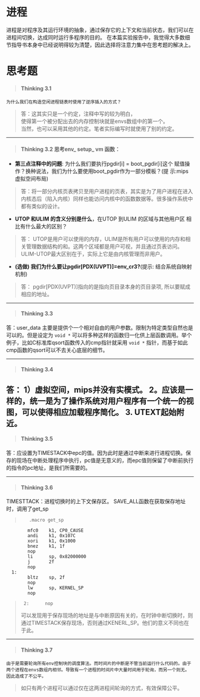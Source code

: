 # 进程
  进程是对程序及其运行环境的抽象，通过保存它的上下文和当前状态，我们可以在进程间切换，达成同时运行多程序的目的。
  在本篇实验报告中，我觉得大多数细节指导书本身中已经说明得较为清楚，因此选择将注意力集中在思考题的解决上。

# 思考题
> #### Thinking 3.1
    为什么我们在构造空闲进程链表时使用了逆序插入的方式？
>    答：这其实只是一个约定，注释中写的较为明白，  
    使得第一个被分配出去的内存控制块就是envs数组中的第一个。  
    当然，也可以采用其他的约定。笔者实际编写时就使用了别的约定。

--------
> #### Thinking 3.2 思考env_ setup_ vm 函数：
  * **第三点注释中的问题**: 为什么我们要执行pgdir[i] = boot_pgdir[i]这个
赋值操作？换种说法，我们为什么要使用boot_pgdir作为一部分模板？(提
示:mips 虚拟空间布局)  
>  答：将一部分内核页表拷贝至用户进程的页表，其实是为了用户进程在进入内核态后（陷入内核）同样也能访问内核中的函数数据等。很多操作系统中都有类似的设计。
  * **UTOP 和ULIM 的含义分别是什么**，在UTOP 到ULIM 的区域与其他用户区
相比有什么最大的区别？
>  答： UTOP是用户可以使用的内存，ULIM是所有用户可以使用的内存和相关管理数据结构的和。这两个区域都是用户可视，并且通过页表访问。ULIM-UTOP最大区别在于，实际上它是由内核管理而非用户。
  * **(选做) 我们为什么要让pgdir[PDX(UVPT)]=env_cr3?**(提示: 结合系统自映射机制)
> 答： pgdir[PDX(UVPT)]指向的是指向页目录本身的页目录项, 所以要赋成相应的地址。

---------
> #### Thinking 3.3
  答：user_data 主要是提供个一个相对自由的用户参数。限制为特定类型自然也是可以的。但是设定为 `void *` 可以将多种这样的函数归一化供上层函数调用。举个例子，比如C标准库qsort函数传入的cmp指针就采用 `void *` 指针，而基于如此cmp函数的qsort可以不去关心底层的细节。

-------
> #### Thinking 3.4
  答： 1）虚拟空间，mips并没有实模式。
       2。应该是一样的，统一是为了操作系统对用户程序有一个统一的视图，可以使得相应加载程序简化。
       3. UTEXT起始附近。
--------

> #### Thinking 3.5
  答：应设置为TIMESTACK中epc的值。因为此时是通过中断来进行进程切换。保存的现场在中断处理程序中执行，pc值是无意义的，而epc值则保留了中断前执行的指令的pc地址，是我们所需要的。

---------
> #### Thinking 3.6
  TIMESTTACK：进程切换时的上下文保存区。
  SAVE_ALL函数在获取保存地址时，调用了get_sp

>        .macro get_sp
            mfc0    k1, CP0_CAUSE
            andi    k1, 0x107C
            xori    k1, 0x1000
            bnez    k1, 1f
            nop
            li      sp, 0x82000000
            j       2f
            nop
      1:
            bltz    sp, 2f
            nop
            lw      sp, KERNEL_SP
            nop

>      2:      nop
> 可以发现用于保存现场的地址是与中断原因有关的，在时钟中断切换时，则通过TIMESTACK保存现场，否则通过KENERL_SP。他们的意义不同也在于此。

-----------

> #### Thinking 3.7
    由于是需要轮询所有env控制块的调度算法。而时间片的中断是不管当前运行什么代码的。由于两个进程在envs数组内相邻。导致有一个进程的时间片中大量时间用于轮询，而另一个则无。因此造成了不公平。

>    如只有两个进程可以通过仅在这两进程间轮询的方式，有效保障公平。
